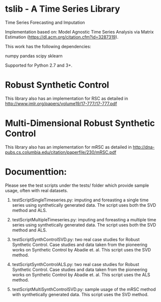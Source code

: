 # tslib - A Time Series Library
Time Series Forecasting and Imputation

Implementation based on: Model Agnostic Time Series Analysis via Matrix Estimation
(https://dl.acm.org/citation.cfm?id=3287319). 

This work has the following dependencies:

numpy
pandas
scipy
sklearn

Supported for Python 2.7 and 3+.

# Robust Synthetic Control

This library also has an implementation for RSC as detailed in http://www.jmlr.org/papers/volume19/17-777/17-777.pdf

# Multi-Dimensional Robust Synthetic Control

This library also has an implementation for mRSC as detailed in http://dna-pubs.cs.columbia.edu/citation/paperfile/230/mRSC.pdf


# Documenttion:
Please see the test scripts under the tests/ folder which provide sample usage, often with real datasets.

1. testScriptSingleTimeseries.py: imputing and foreasting a single time series using synthetically generated data. The script uses both the SVD method and ALS.

2. testScriptMultipleTimeseries.py: imputing and foreasting a multiple time series using synthetically generated data. The script uses both the SVD method and ALS.

3. testScriptSynthControlSVD.py: two real case studies for Robust Synthetic Control. Case studies and data taken from the pioneering works on Synthetic Control by Abadie et. al. This script uses the SVD method.

4. testScriptSynthControlALS.py: two real case studies for Robust Synthetic Control. Case studies and data taken from the pioneering works on Synthetic Control by Abadie et. al. This script uses the ALS method.

5. testScriptMultiSynthControlSVD.py: sample usage of the mRSC method with synthetically generated data. This script uses the SVD method.